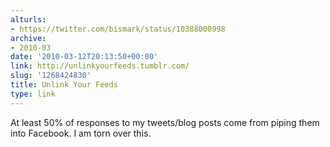 ```yaml
---
alturls:
- https://twitter.com/bismark/status/10388000998
archive:
- 2010-03
date: '2010-03-12T20:13:50+00:00'
link: http://unlinkyourfeeds.tumblr.com/
slug: '1268424830'
title: Unlink Your Feeds
type: link
---
```


At least 50% of responses to my tweets/blog posts come from piping them into Facebook. I am torn over this.

